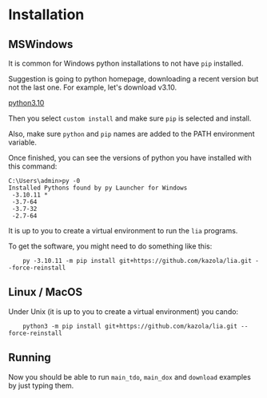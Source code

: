 # Installation


## MSWindows

It is common for Windows python installations to not have ``pip`` installed.

Suggestion is going to python homepage, downloading a recent version but not the last one. For example, let's download v3.10.

[python3.10](https://www.python.org/ftp/python/3.10.11/python-3.10.11-amd64.exe)

Then you select ``custom install`` and make sure ``pip`` is selected and install.

Also, make sure ``python`` and ``pip`` names are added to the PATH environment variable.

Once finished, you can see the versions of python you have installed with this command:

```console
C:\Users\admin>py -0
Installed Pythons found by py Launcher for Windows
 -3.10.11 *
 -3.7-64 
 -3.7-32
 -2.7-64
```

It is up to you to create a virtual environment to run the ``lia`` programs. 

To get the software, you might need to do something like this:

```console
    py -3.10.11 -m pip install git+https://github.com/kazola/lia.git --force-reinstall
```

## Linux / MacOS

Under Unix (it is up to you to create a virtual environment) you cando:

```console
    python3 -m pip install git+https://github.com/kazola/lia.git --force-reinstall
```

## Running

Now you should be able to run ``main_tdo``, ``main_dox`` and ``download`` examples by just typing them.

